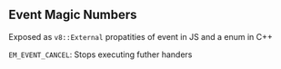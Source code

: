 ## Event Magic Numbers

Exposed as `v8::External` propatities of event in JS and a enum in C++

`EM_EVENT_CANCEL`: Stops executing futher handers
